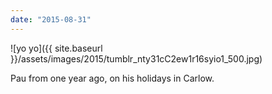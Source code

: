 ```yaml
---
date: "2015-08-31"
---
```


![yo yo]({{ site.baseurl }}/assets/images/2015/tumblr_nty31cC2ew1r16syio1_500.jpg)

Pau from one year ago, on his holidays in Carlow.
